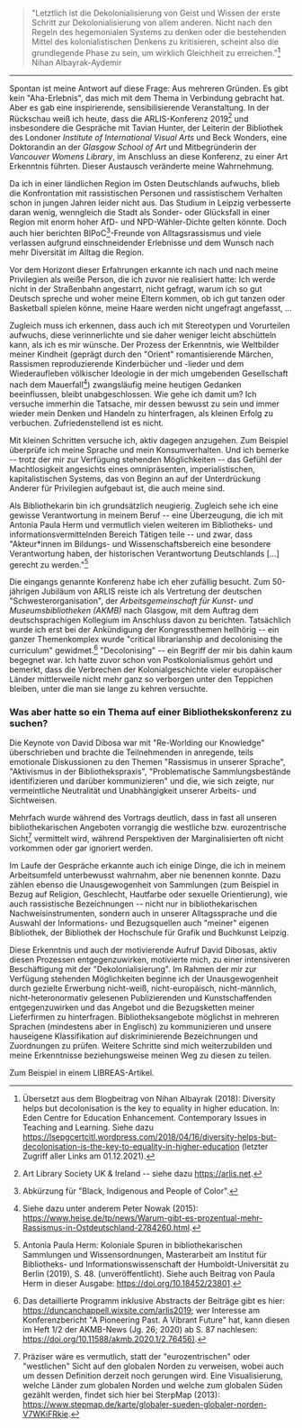 > "Letztlich ist die Dekolonialisierung von Geist und Wissen der erste
> Schritt zur Dekolonialisierung von allem anderen. Nicht nach den Regeln
> des hegemonialen Systems zu denken oder die bestehenden Mittel des
> kolonialistischen Denkens zu kritisieren, scheint also die grundlegende
> Phase zu sein, um wirklich Gleichheit zu erreichen."[^1] Nihan Albayrak-Aydemir

---

Spontan ist meine Antwort auf diese Frage: Aus mehreren Gründen. Es gibt
kein "Aha-Erlebnis", das mich mit dem Thema in Verbindung gebracht hat.
Aber es gab eine inspirierende, sensibilisierende Veranstaltung. In der
Rückschau weiß ich heute, dass die ARLIS-Konferenz 2019[^2] und
insbesondere die Gespräche mit Tavian Hunter, der Leiterin der
Bibliothek des Londoner *Institute of International Visual Arts* und
Beck Wonders, eine Doktorandin an der *Glasgow School of Art* und
Mitbegründerin der *Vancouver Womens Library*, im Anschluss an diese
Konferenz, zu einer Art Erkenntnis führten. Dieser Austausch veränderte
meine Wahrnehmung.

Da ich in einer ländlichen Region im Osten Deutschlands aufwuchs, blieb
die Konfrontation mit rassistischen Personen und rassistischem Verhalten
schon in jungen Jahren leider nicht aus. Das Studium in Leipzig
verbesserte daran wenig, wenngleich die Stadt als Sonder- oder
Glücksfall in einer Region mit enorm hoher AfD- und NPD-Wähler-Dichte
gelten könnte. Doch auch hier berichten BIPoC[^3]-Freunde von
Alltagsrassismus und viele verlassen aufgrund einschneidender Erlebnisse
und dem Wunsch nach mehr Diversität im Alltag die Region.

Vor dem Horizont dieser Erfahrungen erkannte ich nach und nach meine
Privilegien als weiße Person, die ich zuvor nie realisiert hatte: Ich
werde nicht in der Straßenbahn angestarrt, nicht gefragt, warum ich so
gut Deutsch spreche und woher meine Eltern kommen, ob ich gut tanzen
oder Basketball spielen könne, meine Haare werden nicht ungefragt
angefasst, ...

Zugleich muss ich erkennen, dass auch ich mit Stereotypen und
Vorurteilen aufwuchs, diese verinnerlichte und sie daher weniger leicht
abschütteln kann, als ich es mir wünsche. Der Prozess der Erkenntnis,
wie Weltbilder meiner Kindheit (geprägt durch den "Orient"
romantisierende Märchen, Rassismen reproduzierende Kinderbücher und
-lieder und dem Wiederaufleben völkischer Ideologie in der mich
umgebenden Gesellschaft nach dem Mauerfall[^4]) zwangsläufig meine
heutigen Gedanken beeinflussen, bleibt unabgeschlossen. Wie gehe ich
damit um? Ich versuche immerhin die Tatsache, mir dessen bewusst zu sein
und immer wieder mein Denken und Handeln zu hinterfragen, als kleinen
Erfolg zu verbuchen. Zufriedenstellend ist es nicht.

Mit kleinen Schritten versuche ich, aktiv dagegen anzugehen. Zum
Beispiel überprüfe ich meine Sprache und mein Konsumverhalten. Und ich
bemerke -- trotz der mir zur Verfügung stehenden Möglichkeiten -- das
Gefühl der Machtlosigkeit angesichts eines omnipräsenten,
imperialistischen, kapitalistischen Systems, das von Beginn an auf der
Unterdrückung Anderer für Privilegien aufgebaut ist, die auch meine
sind.

Als Bibliothekarin bin ich grundsätzlich neugierig. Zugleich sehe ich
eine gewisse Verantwortung in meinem Beruf -- eine Überzeugung, die ich
mit Antonia Paula Herm und vermutlich vielen weiteren im Bibliotheks-
und informationsvermittelnden Bereich Tätigen teile -- und zwar, dass
"Akteur\*innen im Bildungs- und Wissenschaftsbereich eine besondere
Verantwortung haben, der historischen Verantwortung Deutschlands
\[\...\] gerecht zu werden."[^5]

Die eingangs genannte Konferenz habe ich eher zufällig besucht. Zum
50-jährigen Jubiläum von ARLIS reiste ich als Vertretung der deutschen
"Schwesterorganisation", der *Arbeitsgemeinschaft für Kunst- und
Museumsbibliotheken (AKMB)* nach Glasgow, mit dem Auftrag dem
deutschsprachigen Kollegium im Anschluss davon zu berichten. Tatsächlich
wurde ich erst bei der Ankündigung der Kongressthemen hellhörig -- ein
ganzer Themenkomplex wurde "critical librarianship and decolonising the
curriculum" gewidmet.[^6] "Decolonising" -- ein Begriff der mir bis
dahin kaum begegnet war. Ich hatte zuvor schon von Postkolonialismus
gehört und bemerkt, dass die Verbrechen der Kolonialgeschichte vieler
europäischer Länder mittlerweile nicht mehr ganz so verborgen unter den
Teppichen bleiben, unter die man sie lange zu kehren versuchte.

### Was aber hatte so ein Thema auf einer Bibliothekskonferenz zu suchen?

Die Keynote von David Dibosa war mit "Re-Worlding our Knowledge"
überschrieben und brachte die Teilnehmenden in anregende, teils
emotionale Diskussionen zu den Themen "Rassismus in unserer Sprache",
"Aktivismus in der Bibliothekspraxis", "Problematische Sammlungsbestände
identifizieren und darüber kommunizieren" und die, wie sich zeigte, nur
vermeintliche Neutralität und Unabhängigkeit unserer Arbeits- und
Sichtweisen.

Mehrfach wurde während des Vortrags deutlich, dass in fast all unseren
bibliothekarischen Angeboten vorrangig die westliche bzw. eurozentrische
Sicht[^7] vermittelt wird, während Perspektiven der Marginalisierten oft
nicht vorkommen oder gar ignoriert werden.

Im Laufe der Gespräche erkannte auch ich einige Dinge, die ich in meinem
Arbeitsumfeld unterbewusst wahrnahm, aber nie benennen konnte. Dazu
zählen ebenso die Unausgewogenheit von Sammlungen (zum Beispiel in Bezug
auf Religion, Geschlecht, Hautfarbe oder sexuelle Orientierung), wie
auch rassistische Bezeichnungen -- nicht nur in bibliothekarischen
Nachweisinstrumenten, sondern auch in unserer Alltagssprache und die
Auswahl der Informations- und Bezugsquellen auch "meiner" eigenen
Bibliothek, der Bibliothek der Hochschule für Grafik und Buchkunst
Leipzig.

Diese Erkenntnis und auch der motivierende Aufruf David Dibosas, aktiv
diesen Prozessen entgegenzuwirken, motivierte mich, zu einer
intensiveren Beschäftigung mit der "Dekolonialisierung". Im Rahmen der
mir zur Verfügung stehenden Möglichkeiten beginne ich der
Unausgewogenheit durch gezielte Erwerbung nicht-weiß, nicht-europäisch,
nicht-männlich, nicht-heteronormativ gelesenen Publizierenden und
Kunstschaffenden entgegenzuwirken und das Angebot und die Bezugsketten
meiner Lieferfirmen zu hinterfragen. Bibliotheksangebote möglichst in
mehreren Sprachen (mindestens aber in Englisch) zu kommunizieren und
unsere hauseigene Klassifikation auf diskriminierende Bezeichnungen und
Zuordnungen zu prüfen. Weitere Schritte sind mich weiterzubilden und
meine Erkenntnisse beziehungsweise meinen Weg zu diesen zu
teilen.

Zum Beispiel in einem LIBREAS-Artikel.

[^1]: Übersetzt aus dem Blogbeitrag von Nihan Albayrak (2018): Diversity
    helps but decolonisation is the key to equality in higher education.
    In: Eden Centre for Education Enhancement. Contemporary Issues in
    Teaching and Learning. Siehe dazu
    <https://lsepgcertcitl.wordpress.com/2018/04/16/diversity-helps-but-decolonisation-is-the-key-to-equality-in-higher-education> (letzter Zugriff aller Links am 01.12.2021).

[^2]: Art Library Society UK & Ireland -- siehe dazu <https://arlis.net>.

[^3]: Abkürzung für "Black, Indigenous and People of Color".

[^4]: Siehe dazu unter anderem Peter Nowak (2015):
    <https://www.heise.de/tp/news/Warum-gibt-es-prozentual-mehr-Rassismus-in-Ostdeutschland-2784260.html>.

[^5]: Antonia Paula Herm: Koloniale Spuren in bibliothekarischen
    Sammlungen und Wissensordnungen, Masterarbeit am Institut für
    Bibliotheks- und Informationswissenschaft der Humboldt-Universität
    zu Berlin (2019), S. 48. (unveröffentlicht). Siehe auch Beitrag von
    Paula Herm in dieser Ausgabe: <https://doi.org/10.18452/23801>.

[^6]: Das detaillierte Programm inklusive Abstracts der Beiträge gibt es
    hier:
    <https://duncanchappell.wixsite.com/arlis2019>;
    wer Interesse am Konferenzbericht "A Pioneering Past. A Vibrant
    Future" hat, kann diesen im Heft 1/2 der AKMB-News (Jg. 26; 2020) ab
    S. 87 nachlesen: <https://doi.org/10.11588/akmb.2020.1/2.76456)>.

[^7]: Präziser wäre es vermutlich, statt der "eurozentrischen" oder
    "westlichen" Sicht auf den globalen Norden zu verweisen, wobei auch
    um dessen Definition derzeit noch gerungen wird. Eine
    Visualisierung, welche Länder zum globalen Norden und welche zum
    globalen Süden gezählt werden, findet sich hier bei SterpMap (2013):
    <https://www.stepmap.de/karte/globaler-sueden-globaler-norden-V7WKiFRkie>.
